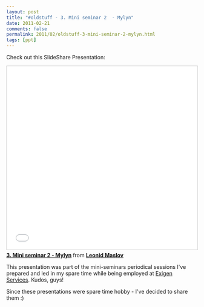 ```yaml
---
layout: post
title: "#oldstuff - 3. Mini seminar 2  - Mylyn"
date: 2011-02-21
comments: false
permalink: 2011/02/oldstuff-3-mini-seminar-2-mylyn.html
tags: [ppt]
---
```


Check out this SlideShare Presentation: <br />

<iframe src="//www.slideshare.net/slideshow/embed_code/key/wGRLoNjkYS5Boi" width="595" height="485" frameborder="0" marginwidth="0" marginheight="0" scrolling="no" style="border:1px solid #CCC; border-width:1px; margin-bottom:5px; max-width: 100%;" allowfullscreen> </iframe> <div style="margin-bottom:5px"> <strong> <a href="//www.slideshare.net/leonidmaslov/mini-seminar-2-mylyn" title="3. Mini seminar 2 - Mylyn" target="_blank">3. Mini seminar 2 - Mylyn</a> </strong> from <strong><a href="//www.slideshare.net/leonidmaslov" target="_blank">Leonid Maslov</a></strong> </div>

This presentation was part of the mini-seminars periodical sessions I've prepared and led in my spare time while being employed at <a href="http://www.exigenservices.lv/">Exigen Services</a>. Kudos, guys!

Since these presentations were spare time hobby - I've decided to share them :)
